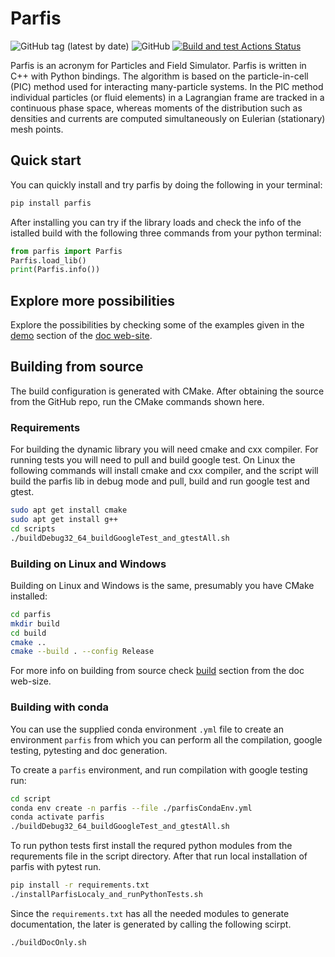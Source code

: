 # Parfis

![GitHub tag (latest by date)](https://img.shields.io/github/v/tag/GinkoBalboa/parfis)
![GitHub](https://img.shields.io/github/license/GinkoBalboa/parfis)
[![Build and test Actions Status](https://github.com/GinkoBalboa/parfis/actions/workflows/main.yml/badge.svg)](https://github.com/GinkoBalboa/parfis/actions)

Parfis is an acronym for Particles and Field Simulator. Parfis is written in 
C++ with Python bindings. The algorithm is based on the particle-in-cell 
(PIC) method used for interacting many-particle systems. In the PIC method
individual particles (or fluid elements) in a Lagrangian frame are tracked 
in a continuous phase space, whereas moments of the distribution such as 
densities and currents are computed simultaneously on Eulerian (stationary) 
mesh points.

## Quick start

You can quickly install and try parfis by doing the following in your terminal:

``` bash
pip install parfis
```

After installing you can try if the library loads and check the info of 
the istalled build with the following three commands from your python terminal:

``` python
from parfis import Parfis
Parfis.load_lib()
print(Parfis.info())
```

## Explore more possibilities

Explore the possibilities by checking some of the examples given in the 
[demo](https://www.parfis.com/demo.html) section of the [doc web-site](https://www.parfis.com).


## Building from source

The build configuration is generated with CMake. After obtaining the source from the
GitHub repo, run the CMake commands shown here.


### Requirements

For building the dynamic library you will need cmake and cxx compiler. For running
tests you will need to pull and build google test. On Linux the following commands
will install cmake and cxx compiler, and the script will build the parfis lib in 
debug mode and pull, build and run google test and gtest.

``` bash
sudo apt get install cmake
sudo apt get install g++
cd scripts
./buildDebug32_64_buildGoogleTest_and_gtestAll.sh
```

### Building on Linux and Windows

Building on Linux and Windows is the same, presumably you have CMake installed:

``` bash
cd parfis
mkdir build
cd build
cmake ..
cmake --build . --config Release
```

For more info on building from source check [build](https://www.parfis.com/build.html) section 
from the doc web-size.

### Building with conda

You can use the supplied conda environment `.yml` file to create an
environment `parfis` from which you can perform all the compilation, google testing,
pytesting and doc generation.

To create a `parfis` environment, and run compilation with google testing run:

``` bash
cd script
conda env create -n parfis --file ./parfisCondaEnv.yml
conda activate parfis
./buildDebug32_64_buildGoogleTest_and_gtestAll.sh
```

To run python tests first install the requred python modules from
the requrements file in the script directory. After that run local installation
of parfis with pytest run.

``` bash
pip install -r requirements.txt
./installParfisLocaly_and_runPythonTests.sh
```

Since the `requirements.txt` has all the needed modules to generate
documentation, the later is generated by calling the following scirpt.

``` bash
./buildDocOnly.sh
```